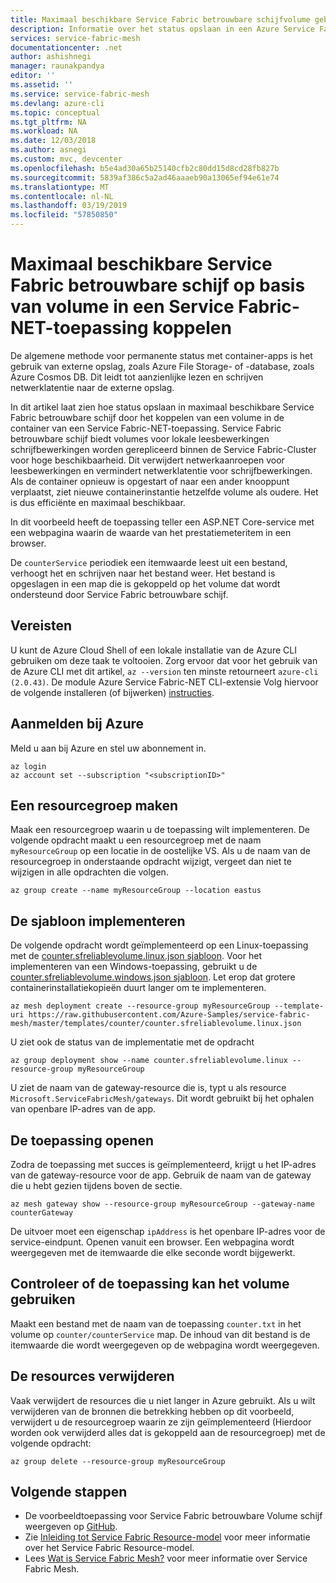 ```yaml
---
title: Maximaal beschikbare Service Fabric betrouwbare schijfvolume gebruiken in een net van Azure Service Fabric-toepassing | Microsoft Docs
description: Informatie over het status opslaan in een Azure Service Fabric NET toepassing door te koppelen van Service Fabric betrouwbare schijf op basis van volume in de container met de Azure CLI.
services: service-fabric-mesh
documentationcenter: .net
author: ashishnegi
manager: raunakpandya
editor: ''
ms.assetid: ''
ms.service: service-fabric-mesh
ms.devlang: azure-cli
ms.topic: conceptual
ms.tgt_pltfrm: NA
ms.workload: NA
ms.date: 12/03/2018
ms.author: asnegi
ms.custom: mvc, devcenter
ms.openlocfilehash: b5e4ad30a65b25140cfb2c80dd15d8cd28fb827b
ms.sourcegitcommit: 5839af386c5a2ad46aaaeb90a13065ef94e61e74
ms.translationtype: MT
ms.contentlocale: nl-NL
ms.lasthandoff: 03/19/2019
ms.locfileid: "57850850"
---
```

# <a name="mount-highly-available-service-fabric-reliable-disk-based-volume-in-a-service-fabric-mesh-application"></a>Maximaal beschikbare Service Fabric betrouwbare schijf op basis van volume in een Service Fabric-NET-toepassing koppelen 
De algemene methode voor permanente status met container-apps is het gebruik van externe opslag, zoals Azure File Storage- of -database, zoals Azure Cosmos DB. Dit leidt tot aanzienlijke lezen en schrijven netwerklatentie naar de externe opslag.

In dit artikel laat zien hoe status opslaan in maximaal beschikbare Service Fabric betrouwbare schijf door het koppelen van een volume in de container van een Service Fabric-NET-toepassing.
Service Fabric betrouwbare schijf biedt volumes voor lokale leesbewerkingen schrijfbewerkingen worden gerepliceerd binnen de Service Fabric-Cluster voor hoge beschikbaarheid. Dit verwijdert netwerkaanroepen voor leesbewerkingen en vermindert netwerklatentie voor schrijfbewerkingen. Als de container opnieuw is opgestart of naar een ander knooppunt verplaatst, ziet nieuwe containerinstantie hetzelfde volume als oudere. Het is dus efficiënte en maximaal beschikbaar.

In dit voorbeeld heeft de toepassing teller een ASP.NET Core-service met een webpagina waarin de waarde van het prestatiemeteritem in een browser.

De `counterService` periodiek een itemwaarde leest uit een bestand, verhoogt het en schrijven naar het bestand weer. Het bestand is opgeslagen in een map die is gekoppeld op het volume dat wordt ondersteund door Service Fabric betrouwbare schijf.

## <a name="prerequisites"></a>Vereisten

U kunt de Azure Cloud Shell of een lokale installatie van de Azure CLI gebruiken om deze taak te voltooien. Zorg ervoor dat voor het gebruik van de Azure CLI met dit artikel, `az --version` ten minste retourneert `azure-cli (2.0.43)`.  De module Azure Service Fabric-NET CLI-extensie Volg hiervoor de volgende installeren (of bijwerken) [instructies](service-fabric-mesh-howto-setup-cli.md).

## <a name="sign-in-to-azure"></a>Aanmelden bij Azure

Meld u aan bij Azure en stel uw abonnement in.

```azurecli-interactive
az login
az account set --subscription "<subscriptionID>"
```

## <a name="create-a-resource-group"></a>Een resourcegroep maken

Maak een resourcegroep waarin u de toepassing wilt implementeren. De volgende opdracht maakt u een resourcegroep met de naam `myResourceGroup` op een locatie in de oostelijke VS. Als u de naam van de resourcegroep in onderstaande opdracht wijzigt, vergeet dan niet te wijzigen in alle opdrachten die volgen.

```azurecli-interactive
az group create --name myResourceGroup --location eastus
```

## <a name="deploy-the-template"></a>De sjabloon implementeren

De volgende opdracht wordt geïmplementeerd op een Linux-toepassing met de [counter.sfreliablevolume.linux.json sjabloon](https://github.com/Azure-Samples/service-fabric-mesh/blob/master/templates/counter/counter.sfreliablevolume.linux.json). Voor het implementeren van een Windows-toepassing, gebruikt u de [counter.sfreliablevolume.windows.json sjabloon](https://github.com/Azure-Samples/service-fabric-mesh/blob/master/templates/counter/counter.sfreliablevolume.windows.json). Let erop dat grotere containerinstallatiekopieën duurt langer om te implementeren.

```azurecli-interactive
az mesh deployment create --resource-group myResourceGroup --template-uri https://raw.githubusercontent.com/Azure-Samples/service-fabric-mesh/master/templates/counter/counter.sfreliablevolume.linux.json
```

U ziet ook de status van de implementatie met de opdracht

```azurecli-interactive
az group deployment show --name counter.sfreliablevolume.linux --resource-group myResourceGroup
```

U ziet de naam van de gateway-resource die is, typt u als resource `Microsoft.ServiceFabricMesh/gateways`. Dit wordt gebruikt bij het ophalen van openbare IP-adres van de app.

## <a name="open-the-application"></a>De toepassing openen

Zodra de toepassing met succes is geïmplementeerd, krijgt u het IP-adres van de gateway-resource voor de app. Gebruik de naam van de gateway die u hebt gezien tijdens boven de sectie.
```azurecli-interactive
az mesh gateway show --resource-group myResourceGroup --gateway-name counterGateway
```

De uitvoer moet een eigenschap `ipAddress` is het openbare IP-adres voor de service-eindpunt. Openen vanuit een browser. Een webpagina wordt weergegeven met de itemwaarde die elke seconde wordt bijgewerkt.

## <a name="verify-that-the-application-is-able-to-use-the-volume"></a>Controleer of de toepassing kan het volume gebruiken

Maakt een bestand met de naam van de toepassing `counter.txt` in het volume op `counter/counterService` map. De inhoud van dit bestand is de itemwaarde die wordt weergegeven op de webpagina wordt weergegeven.

## <a name="delete-the-resources"></a>De resources verwijderen

Vaak verwijdert de resources die u niet langer in Azure gebruikt. Als u wilt verwijderen van de bronnen die betrekking hebben op dit voorbeeld, verwijdert u de resourcegroep waarin ze zijn geïmplementeerd (Hierdoor worden ook verwijderd alles dat is gekoppeld aan de resourcegroep) met de volgende opdracht:

```azurecli-interactive
az group delete --resource-group myResourceGroup
```

## <a name="next-steps"></a>Volgende stappen

- De voorbeeldtoepassing voor Service Fabric betrouwbare Volume schijf weergeven op [GitHub](https://github.com/Azure-Samples/service-fabric-mesh/tree/master/src/counter).
- Zie [Inleiding tot Service Fabric Resource-model](service-fabric-mesh-service-fabric-resources.md) voor meer informatie over het Service Fabric Resource-model.
- Lees [Wat is Service Fabric Mesh?](service-fabric-mesh-overview.md) voor meer informatie over Service Fabric Mesh.
